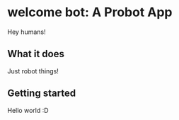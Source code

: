 # welcome bot: A Probot App

Hey humans!

## What it does

Just robot things!

## Getting started

Hello world :D